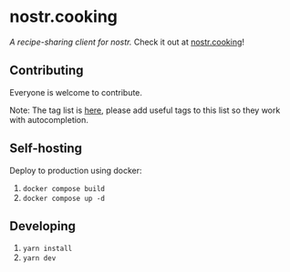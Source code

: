 # nostr.cooking

_A recipe-sharing client for nostr._
Check it out at [nostr.cooking](https://nostr.cooking)!

## Contributing

Everyone is welcome to contribute.

Note: The tag list is [here](https://github.com/github-tijlxyz/nostr.cooking/blob/main/src/lib/consts.ts#L22), please add useful tags to this list so they work with autocompletion.

## Self-hosting

Deploy to production using docker:

1. `docker compose build`
2. `docker compose up -d`

## Developing

1. `yarn install`
2. `yarn dev`
